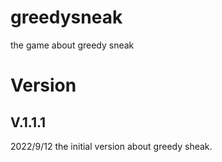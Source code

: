 # greedysneak
the game about greedy sneak
# Version
## V.1.1.1
2022/9/12
the initial version about greedy sheak.
